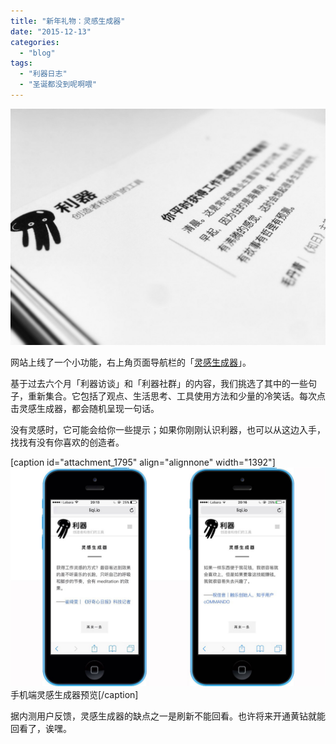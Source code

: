 ```yaml
---
title: "新年礼物：灵感生成器"
date: "2015-12-13"
categories: 
  - "blog"
tags: 
  - "利器日志"
  - "圣诞都没到呢啊喂"
---
```


![纸质版灵感生成器](/images/F5F39525FA66EFED6415B08FAB990853-1365x1024.jpg)

网站上线了一个小功能，右上角页面导航栏的「[灵感生成器](https://liqi.io/idea-pump)」。

基于过去六个月「利器访谈」和「利器社群」的内容，我们挑选了其中的一些句子，重新集合。它包括了观点、生活思考、工具使用方法和少量的冷笑话。每次点击灵感生成器，都会随机呈现一句话。

没有灵感时，它可能会给你一些提示；如果你刚刚认识利器，也可以从这边入手，找找有没有你喜欢的创造者。

\[caption id="attachment\_1795" align="alignnone" width="1392"\]![手机端灵感生成器预览](/images/未标题-2.jpg) 手机端灵感生成器预览\[/caption\]

据内测用户反馈，灵感生成器的缺点之一是刷新不能回看。也许将来开通黄钻就能回看了，诶嘿。
